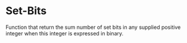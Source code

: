 Set-Bits
========

Function that return the sum number of set bits in any supplied positive integer when this integer is expressed in binary.

